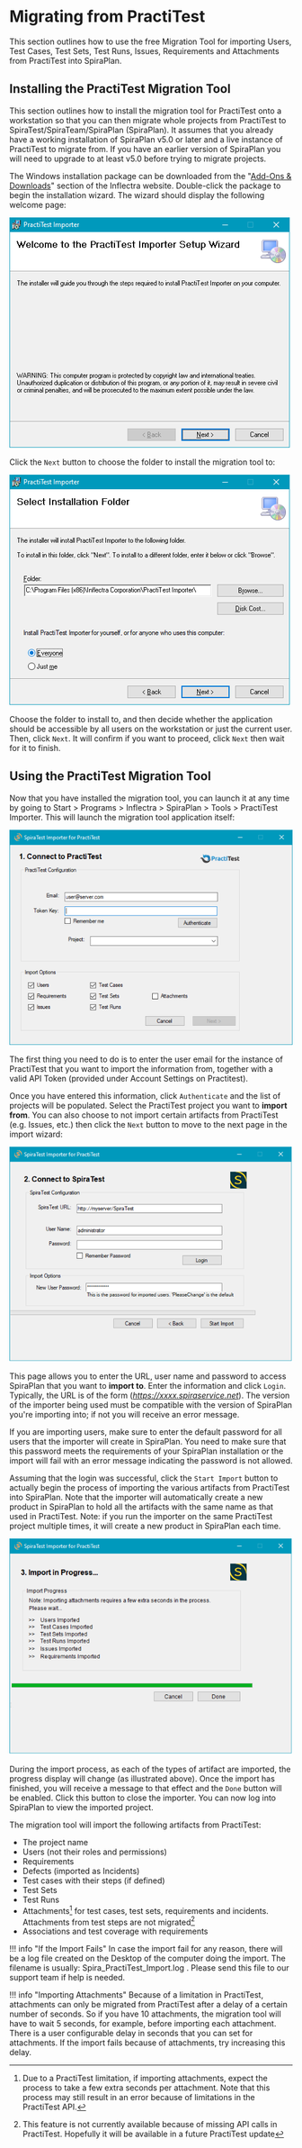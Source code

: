 # Migrating from PractiTest
This section outlines how to use the free Migration Tool for importing Users, Test Cases, Test Sets, Test Runs, Issues, Requirements and Attachments from PractiTest into SpiraPlan.

## Installing the PractiTest Migration Tool

This section outlines how to install the migration tool for PractiTest onto a workstation so that you can then migrate whole projects from PractiTest to SpiraTest/SpiraTeam/SpiraPlan (SpiraPlan). It assumes that you already have a working installation of SpiraPlan v5.0 or later and a live instance of PractiTest to migrate from. If you have an earlier version of SpiraPlan you will need to upgrade to at least v5.0 before trying to migrate projects.

The Windows installation package can be downloaded from the "[Add-Ons & Downloads](http://www.inflectra.com/SpiraPlan/Downloads.aspx)" section of the Inflectra website. Double-click the package to begin the installation wizard. The wizard should display the following welcome page:

![](img/Migrating_from_PractiTest_1.png)

Click the `Next` button to choose the folder to install the migration tool to:

![](img/Migrating_from_PractiTest_2.png)

Choose the folder to install to, and then decide whether the application should be accessible by all users on the workstation or just the current user. Then, click `Next`. It will confirm if you want to proceed, click `Next` then wait for it to finish.


## Using the PractiTest Migration Tool

Now that you have installed the migration tool, you can launch it at any time by going to Start > Programs > Inflectra > SpiraPlan > Tools > PractiTest Importer. This will launch the migration tool application itself:

![](img/Migrating_from_PractiTest_3.png)

The first thing you need to do is to enter the user email for the instance of PractiTest that you want to import the information from, together with a valid API Token (provided under Account Settings on Practitest).

Once you have entered this information, click `Authenticate` and the list of projects will be populated. Select the PractiTest project you want to **import from**. You can also choose to not import certain artifacts from PractiTest (e.g. Issues, etc.) then click the `Next` button to move to the next page in the import wizard:

![](img/Migrating_from_PractiTest_4.png)

This page allows you to enter the URL, user name and password to access SpiraPlan that you want to **import to**. Enter the information and click `Login`. Typically, the URL is of the form (*https://xxxx.spiraservice.net*). The version of the importer being used must be compatible with the version of SpiraPlan you're importing into; if not you will receive an error message.

If you are importing users, make sure to enter the default password for all users that the importer will create in SpiraPlan. You need to make sure that this password meets the requirements of your SpiraPlan installation or the import will fail with an error message indicating the password is not allowed.

Assuming that the login was successful, click the `Start Import` button to actually begin the process of importing the various artifacts from PractiTest into SpiraPlan. Note that the importer will automatically create a new product in SpiraPlan to hold all the artifacts with the same name as that used in PractiTest. Note: if you run the importer on the same PractiTest project multiple times, it will create a new product in SpiraPlan each time.

![](img/Migrating_from_PractiTest_5.png)

During the import process, as each of the types of artifact are imported, the progress display will change (as illustrated above). Once the import has finished, you will receive a message to that effect and the `Done` button will be enabled. Click this button to close the importer. You can now log into SpiraPlan to view the imported project.

The migration tool will import the following artifacts from PractiTest:

- The project name
- Users (not their roles and permissions)
- Requirements
- Defects (imported as Incidents)
- Test cases with their steps (if defined)
- Test Sets
- Test Runs
- Attachments[^1] for test cases, test sets, requirements and incidents. Attachments from test steps are not migrated[^2]
- Associations and test coverage with requirements


!!! info "If the Import Fails"
    In case the import fail for any reason, there will be a log file created on the Desktop of the computer doing the import. The filename is usually: Spira_PractiTest_Import.log . Please send this file to our support team if help is needed.

!!! info "Importing Attachments"
    Because of a limitation in PractiTest, attachments can only be migrated from PractiTest after a delay of a certain number of seconds. So if you have 10 attachments, the migration tool will have to wait 5 seconds, for example, before importing each attachment. There is a user configurable delay in seconds that you can set for attachments. If the import fails because of attachments, try increasing this delay.


[^1]: Due to a PractiTest limitation, if importing attachments, expect the process to take a few extra seconds per attachment. Note that this process may still result in an error because of limitations in the PractiTest API.
[^2]: This feature is not currently available because of missing API calls in PractiTest. Hopefully it will be available in a future PractiTest update
